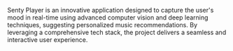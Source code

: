 Senty Player is an innovative application designed to capture the user's mood in real-time using advanced computer vision and deep learning techniques, suggesting personalized music recommendations. By leveraging a comprehensive tech stack, the project delivers a seamless and interactive user experience.

